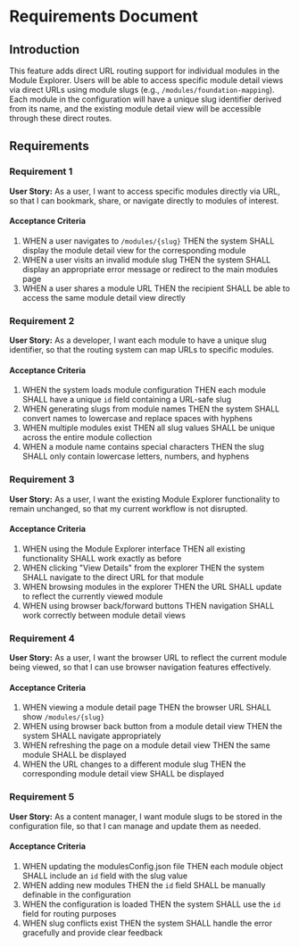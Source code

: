 # Requirements Document

## Introduction

This feature adds direct URL routing support for individual modules in the Module Explorer. Users will be able to access specific module detail views via direct URLs using module slugs (e.g., `/modules/foundation-mapping`). Each module in the configuration will have a unique slug identifier derived from its name, and the existing module detail view will be accessible through these direct routes.

## Requirements

### Requirement 1

**User Story:** As a user, I want to access specific modules directly via URL, so that I can bookmark, share, or navigate directly to modules of interest.

#### Acceptance Criteria

1. WHEN a user navigates to `/modules/{slug}` THEN the system SHALL display the module detail view for the corresponding module
2. WHEN a user visits an invalid module slug THEN the system SHALL display an appropriate error message or redirect to the main modules page
3. WHEN a user shares a module URL THEN the recipient SHALL be able to access the same module detail view directly

### Requirement 2

**User Story:** As a developer, I want each module to have a unique slug identifier, so that the routing system can map URLs to specific modules.

#### Acceptance Criteria

1. WHEN the system loads module configuration THEN each module SHALL have a unique `id` field containing a URL-safe slug
2. WHEN generating slugs from module names THEN the system SHALL convert names to lowercase and replace spaces with hyphens
3. WHEN multiple modules exist THEN all slug values SHALL be unique across the entire module collection
4. WHEN a module name contains special characters THEN the slug SHALL only contain lowercase letters, numbers, and hyphens

### Requirement 3

**User Story:** As a user, I want the existing Module Explorer functionality to remain unchanged, so that my current workflow is not disrupted.

#### Acceptance Criteria

1. WHEN using the Module Explorer interface THEN all existing functionality SHALL work exactly as before
2. WHEN clicking "View Details" from the explorer THEN the system SHALL navigate to the direct URL for that module
3. WHEN browsing modules in the explorer THEN the URL SHALL update to reflect the currently viewed module
4. WHEN using browser back/forward buttons THEN navigation SHALL work correctly between module detail views

### Requirement 4

**User Story:** As a user, I want the browser URL to reflect the current module being viewed, so that I can use browser navigation features effectively.

#### Acceptance Criteria

1. WHEN viewing a module detail page THEN the browser URL SHALL show `/modules/{slug}`
2. WHEN using browser back button from a module detail view THEN the system SHALL navigate appropriately
3. WHEN refreshing the page on a module detail view THEN the same module SHALL be displayed
4. WHEN the URL changes to a different module slug THEN the corresponding module detail view SHALL be displayed

### Requirement 5

**User Story:** As a content manager, I want module slugs to be stored in the configuration file, so that I can manage and update them as needed.

#### Acceptance Criteria

1. WHEN updating the modulesConfig.json file THEN each module object SHALL include an `id` field with the slug value
2. WHEN adding new modules THEN the `id` field SHALL be manually definable in the configuration
3. WHEN the configuration is loaded THEN the system SHALL use the `id` field for routing purposes
4. WHEN slug conflicts exist THEN the system SHALL handle the error gracefully and provide clear feedback